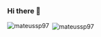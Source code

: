 ### Hi there 👋

<p>
  <img align="left" src="https://github-readme-stats.vercel.app/api/top-langs?username=leolardo123&show_icons=true&theme=dark&locale=en&layout=compact" alt="mateussp97" />
</p>

<p>
  &nbsp;<img align="center" src="https://github-readme-stats.vercel.app/api?username=leolardo123&show_icons=true&theme=dark&locale=en" alt="mateussp97" />
</p>
